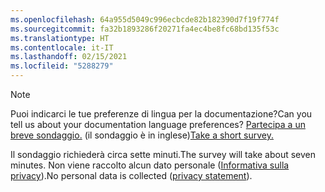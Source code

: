 ```yaml
---
ms.openlocfilehash: 64a955d5049c996ecbcde82b182390d7f19f774f
ms.sourcegitcommit: fa32b1893286f20271fa4ec4be8fc68bd135f53c
ms.translationtype: HT
ms.contentlocale: it-IT
ms.lasthandoff: 02/15/2021
ms.locfileid: "5288279"
---
```

> [!NOTE]
><span data-ttu-id="cab70-101">Puoi indicarci le tue preferenze di lingua per la documentazione?</span><span class="sxs-lookup"><span data-stu-id="cab70-101">Can you tell us about your documentation language preferences?</span></span> <span data-ttu-id="cab70-102">[Partecipa a un breve sondaggio.](https://aka.ms/BAG_Docs_Language_Survey) (il sondaggio è in inglese)</span><span class="sxs-lookup"><span data-stu-id="cab70-102">[Take a short survey.](https://aka.ms/BAG_Docs_Language_Survey)</span></span>
>
><span data-ttu-id="cab70-103">Il sondaggio richiederà circa sette minuti.</span><span class="sxs-lookup"><span data-stu-id="cab70-103">The survey will take about seven minutes.</span></span> <span data-ttu-id="cab70-104">Non viene raccolto alcun dato personale ([Informativa sulla privacy](https://go.microsoft.com/fwlink/?LinkId=521839)).</span><span class="sxs-lookup"><span data-stu-id="cab70-104">No personal data is collected ([privacy statement](https://go.microsoft.com/fwlink/?LinkId=521839)).</span></span>
